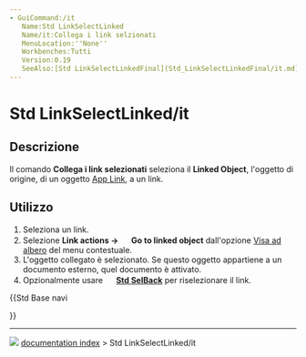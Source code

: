 ```yaml
---
- GuiCommand:/it
   Name:Std LinkSelectLinked
   Name/it:Collega i link selzionati
   MenuLocation:''None''
   Workbenches:Tutti
   Version:0.19
   SeeAlso:[Std LinkSelectLinkedFinal](Std_LinkSelectLinkedFinal/it.md), [Std LinkSelectAllLinks](Std_LinkSelectAllLinks/it.md), [Std SelBack](Std_SelBack/it.md), [Std SelForward](Std_SelForward/it.md)
---
```


# Std LinkSelectLinked/it

## Descrizione

Il comando **Collega i link selezionati** seleziona il **Linked Object**, l\'oggetto di origine, di un oggetto [App Link](App_Link/it.md), a un link.

## Utilizzo

1.  Seleziona un link.
2.  Selezione **Link actions → <img src="images/Std_LinkSelectLinked.svg" width=16px> Go to linked object** dall\'opzione [Visa ad albero](Tree_view/it.md) del menu contestuale.
3.  L\'oggetto collegato è selezionato. Se questo oggetto appartiene a un documento esterno, quel documento è attivato.
4.  Opzionalmente usare **<img src="images/Std_SelBack.svg" width=16px> [Std SelBack](Std_SelBack/it.md)** per riselezionare il link.





{{Std Base navi

}}



---
![](images/Button_right.svg) [documentation index](../README.md) > Std LinkSelectLinked/it

